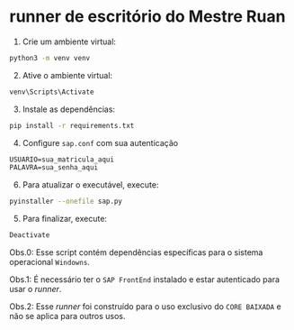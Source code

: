 # runner de escritório do Mestre Ruan

1. Crie um ambiente virtual:
```bash
python3 -m venv venv
```
2. Ative o ambiente virtual:
```bash
venv\Scripts\Activate
```
3. Instale as dependências:
```bash
pip install -r requirements.txt
```
4. Configure `sap.conf` com sua autenticação
```txt
USUARIO=sua_matricula_aqui
PALAVRA=sua_senha_aqui
```
6. Para atualizar o executável, execute:
```bash
pyinstaller --onefile sap.py
```
5. Para finalizar, execute:
```bash
Deactivate
```

Obs.0: Esse script contém dependências específicas para o sistema operacional `Windowns`.

Obs.1: É necessário ter o `SAP FrontEnd` instalado e estar autenticado para usar o _runner_.

Obs.2: Esse _runner_ foi construído para o uso exclusivo do `CORE BAIXADA` e não se aplica para outros usos.

